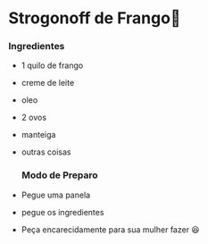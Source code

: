 # Strogonoff de Frango:chicken:

### Ingredientes

- 1 quilo de frango

- creme de leite

- oleo

- 2 ovos

- manteiga

- outras coisas

  ### Modo de Preparo

- Pegue uma panela

- pegue os ingredientes

- Peça encarecidamente para sua mulher fazer :laughing:

  







